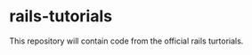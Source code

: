 rails-tutorials
===============

This repository will contain code from the official rails turtorials.